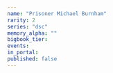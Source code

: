 ```yaml
---
name: "Prisoner Michael Burnham"
rarity: 2
series: "dsc"
memory_alpha: ""
bigbook_tier:
events:
in_portal:
published: false
---
```

